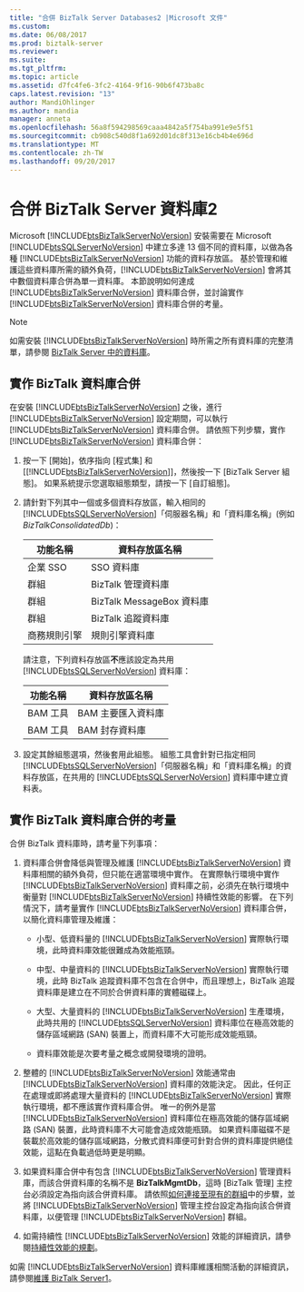 ```yaml
---
title: "合併 BizTalk Server Databases2 |Microsoft 文件"
ms.custom: 
ms.date: 06/08/2017
ms.prod: biztalk-server
ms.reviewer: 
ms.suite: 
ms.tgt_pltfrm: 
ms.topic: article
ms.assetid: d7fc4fe6-3fc2-4164-9f16-90b6f473ba8c
caps.latest.revision: "13"
author: MandiOhlinger
ms.author: mandia
manager: anneta
ms.openlocfilehash: 56a8f594298569caaa4842a5f754ba991e9e5f51
ms.sourcegitcommit: cb908c540d8f1a692d01dc8f313e16cb4b4e696d
ms.translationtype: MT
ms.contentlocale: zh-TW
ms.lasthandoff: 09/20/2017
---
```

# <a name="consolidate-the-biztalk-server-databases2"></a>合併 BizTalk Server 資料庫2
Microsoft [!INCLUDE[btsBizTalkServerNoVersion](../includes/btsbiztalkservernoversion-md.md)] 安裝需要在 Microsoft [!INCLUDE[btsSQLServerNoVersion](../includes/btssqlservernoversion-md.md)] 中建立多達 13 個不同的資料庫，以做為各種 [!INCLUDE[btsBizTalkServerNoVersion](../includes/btsbiztalkservernoversion-md.md)] 功能的資料存放區。 基於管理和維護這些資料庫所需的額外負荷，[!INCLUDE[btsBizTalkServerNoVersion](../includes/btsbiztalkservernoversion-md.md)] 會將其中數個資料庫合併為單一資料庫。 本節說明如何達成 [!INCLUDE[btsBizTalkServerNoVersion](../includes/btsbiztalkservernoversion-md.md)] 資料庫合併，並討論實作 [!INCLUDE[btsBizTalkServerNoVersion](../includes/btsbiztalkservernoversion-md.md)] 資料庫合併的考量。  
  
> [!NOTE]
>  如需安裝 [!INCLUDE[btsBizTalkServerNoVersion](../includes/btsbiztalkservernoversion-md.md)] 時所需之所有資料庫的完整清單，請參閱 [BizTalk Server 中的資料庫](../core/databases-in-biztalk-server.md)。  
  
## <a name="implementing-biztalk-database-consolidation"></a>實作 BizTalk 資料庫合併  
 在安裝 [!INCLUDE[btsBizTalkServerNoVersion](../includes/btsbiztalkservernoversion-md.md)] 之後，進行 [!INCLUDE[btsBizTalkServerNoVersion](../includes/btsbiztalkservernoversion-md.md)] 設定期間，可以執行 [!INCLUDE[btsBizTalkServerNoVersion](../includes/btsbiztalkservernoversion-md.md)] 資料庫合併。 請依照下列步驟，實作 [!INCLUDE[btsBizTalkServerNoVersion](../includes/btsbiztalkservernoversion-md.md)] 資料庫合併：  
  
1.  按一下 [開始]，依序指向 [程式集] 和 [[!INCLUDE[btsBizTalkServerNoVersion](../includes/btsbiztalkservernoversion-md.md)]]，然後按一下 [BizTalk Server 組態]。 如果系統提示您選取組態類型，請按一下 [自訂組態]。  
  
2.  請針對下列其中一個或多個資料存放區，輸入相同的 [!INCLUDE[btsSQLServerNoVersion](../includes/btssqlservernoversion-md.md)]「伺服器名稱」和「資料庫名稱」(例如 *BizTalkConsolidatedDb*)：  
  
    |功能名稱|資料存放區名稱|  
    |------------------|---------------------|  
    |企業 SSO|SSO 資料庫|  
    |群組|BizTalk 管理資料庫|  
    |群組|BizTalk MessageBox 資料庫|  
    |群組|BizTalk 追蹤資料庫|  
    |商務規則引擎|規則引擎資料庫|  
  
     請注意，下列資料存放區**不**應該設定為共用 [!INCLUDE[btsSQLServerNoVersion](../includes/btssqlservernoversion-md.md)] 資料庫：  
  
    |功能名稱|資料存放區名稱|  
    |------------------|---------------------|  
    |BAM 工具|BAM 主要匯入資料庫|  
    |BAM 工具|BAM 封存資料庫|  
  
3.  設定其餘組態選項，然後套用此組態。 組態工具會針對已指定相同 [!INCLUDE[btsSQLServerNoVersion](../includes/btssqlservernoversion-md.md)]「伺服器名稱」和「資料庫名稱」的資料存放區，在共用的 [!INCLUDE[btsSQLServerNoVersion](../includes/btssqlservernoversion-md.md)] 資料庫中建立資料表。  
  
## <a name="considerations-for-implementing-biztalk-database-consolidation"></a>實作 BizTalk 資料庫合併的考量  
 合併 BizTalk 資料庫時，請考量下列事項：  
  
1.  資料庫合併會降低與管理及維護 [!INCLUDE[btsBizTalkServerNoVersion](../includes/btsbiztalkservernoversion-md.md)] 資料庫相關的額外負荷，但只能在適當環境中實作。 在實際執行環境中實作 [!INCLUDE[btsBizTalkServerNoVersion](../includes/btsbiztalkservernoversion-md.md)] 資料庫之前，必須先在執行環境中衡量對 [!INCLUDE[btsBizTalkServerNoVersion](../includes/btsbiztalkservernoversion-md.md)] 持續性效能的影響。 在下列情況下，請考量實作 [!INCLUDE[btsBizTalkServerNoVersion](../includes/btsbiztalkservernoversion-md.md)] 資料庫合併，以簡化資料庫管理及維護：  
  
    -   小型、低資料量的 [!INCLUDE[btsBizTalkServerNoVersion](../includes/btsbiztalkservernoversion-md.md)] 實際執行環境，此時資料庫效能很難成為效能瓶頸。  
  
    -   中型、中量資料的 [!INCLUDE[btsBizTalkServerNoVersion](../includes/btsbiztalkservernoversion-md.md)] 實際執行環境，此時 BizTalk 追蹤資料庫不包含在合併中，而且理想上，BizTalk 追蹤資料庫是建立在不同於合併資料庫的實體磁碟上。  
  
    -   大型、大量資料的 [!INCLUDE[btsBizTalkServerNoVersion](../includes/btsbiztalkservernoversion-md.md)] 生產環境，此時共用的 [!INCLUDE[btsSQLServerNoVersion](../includes/btssqlservernoversion-md.md)] 資料庫位在極高效能的儲存區域網路 (SAN) 裝置上，而資料庫不大可能形成效能瓶頸。  
  
    -   資料庫效能是次要考量之概念或開發環境的證明。  
  
2.  整體的 [!INCLUDE[btsBizTalkServerNoVersion](../includes/btsbiztalkservernoversion-md.md)] 效能通常由 [!INCLUDE[btsBizTalkServerNoVersion](../includes/btsbiztalkservernoversion-md.md)] 資料庫的效能決定。 因此，任何正在處理或即將處理大量資料的 [!INCLUDE[btsBizTalkServerNoVersion](../includes/btsbiztalkservernoversion-md.md)] 實際執行環境，都不應該實作資料庫合併。 唯一的例外是當 [!INCLUDE[btsBizTalkServerNoVersion](../includes/btsbiztalkservernoversion-md.md)] 資料庫位在極高效能的儲存區域網路 (SAN) 裝置，此時資料庫不大可能會造成效能瓶頸。 如果資料庫磁碟不是裝載於高效能的儲存區域網路，分散式資料庫便可針對合併的資料庫提供絕佳效能，這點在負載過低時更是明顯。  
  
3.  如果資料庫合併中有包含 [!INCLUDE[btsBizTalkServerNoVersion](../includes/btsbiztalkservernoversion-md.md)] 管理資料庫，而該合併資料庫的名稱不是 **BizTalkMgmtDb**，這時 [BizTalk 管理] 主控台必須設定為指向該合併資料庫。 請依照[如何連接至現有的群組](../core/how-to-connect-to-an-existing-group.md)中的步驟，並將 [!INCLUDE[btsBizTalkServerNoVersion](../includes/btsbiztalkservernoversion-md.md)] 管理主控台設定為指向該合併資料庫，以便管理 [!INCLUDE[btsBizTalkServerNoVersion](../includes/btsbiztalkservernoversion-md.md)] 群組。  
  
4.  如需持續性 [!INCLUDE[btsBizTalkServerNoVersion](../includes/btsbiztalkservernoversion-md.md)] 效能的詳細資訊，請參閱[持續性效能的規劃](../core/planning-for-sustained-performance.md)。  
  
 如需 [!INCLUDE[btsBizTalkServerNoVersion](../includes/btsbiztalkservernoversion-md.md)] 資料庫維護相關活動的詳細資訊，請參閱[維護 BizTalk Server1](../core/maintaining-biztalk-server1.md)。